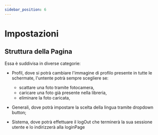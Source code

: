```yaml
---
sidebar_position: 6
---
```


# Impostazioni

## Struttura della Pagina

Essa è suddivisa in diverse categorie: 

- Profil, dove si potrà cambiare l'immagine di profilo presente in tutte le schermate, l'untente potrà sempre scegliere se:
    
    - scattare una foto tramite fotocamera,
    - caricare una foto già presente nella libreria,
    - eliminare la foto caricata,

- Generali, dove potrà impostare la scelta della lingua tramite dropdown button;
- Sistema, dove potrà effettuare il logOut che terminerà la sua sessione utente e lo indirizzerà alla loginPage
